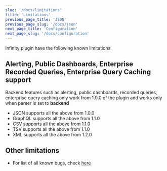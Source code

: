 ```yaml
---
slug: '/docs/limitations'
title: 'Limitations'
previous_page_title: 'JSON'
previous_page_slug: '/docs/json'
next_page_title: 'Configuration'
next_page_slug: '/docs/configuration'
---
```


Infinity plugin have the following known limitations

## Alerting, Public Dashboards, Enterprise Recorded Queries, Enterprise Query Caching support

Backend features such as alerting, public dashboards, recorded queries, enterprise query caching only work from 1.0.0 of the plugin and works only when parser is set to **backend**

- JSON supports all the above from 1.0.0
- GraphQL supports all the above from 1.1.0
- CSV supports all the above from 1.1.0
- TSV supports all the above from 1.1.0
- XML supports all the above from 1.2.0

## Other limitations

- For list of all known bugs, check [here](https://github.com/grafana/grafana-infinity-datasource/issues)
